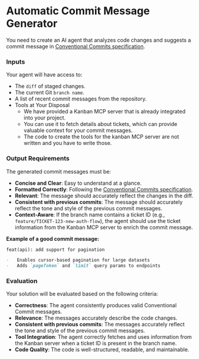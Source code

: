 # Automatic Commit Message Generator

You need to create an AI agent that analyzes code changes and suggests a commit message in [Conventional Commits specification](https://www.conventionalcommits.org/en/v1.0.0/).

### Inputs

Your agent will have access to:

-   The `diff` of staged changes.
-   The current Git `branch name`.
-   A list of recent commit messages from the repository.
-   Tools at Your Disposal
    -   We have provided a Kanban MCP server that is already integrated into your project.
    -   You can use it to fetch details about tickets, which can provide valuable context for your commit messages.
    -   The code to create the tools for the kanban MCP server are not written and you have to write those.

### Output Requirements

The generated commit messages must be:

-   **Concise and Clear**: Easy to understand at a glance.
-   **Formatted Correctly**: Following the [Conventional Commits specification](https://www.conventionalcommits.org/en/v1.0.0/).
-   **Relevant**: The message should accurately reflect the changes in the diff.
-   **Consistent with previous commits**: The message should accurately reflect the tone and style of the previous commit messages.
-   **Context-Aware**: If the branch name contains a ticket ID (e.g., `feature/TICKET-123-new-auth-flow`), the agent should use the ticket information from the Kanban MCP server to enrich the commit message.

**Example of a good commit message:**

```markdown
feat(api): add support for pagination

-   Enables cursor-based pagination for large datasets
-   Adds `pageToken` and `limit` query params to endpoints
```

### Evaluation

Your solution will be evaluated based on the following criteria:

-   **Correctness**: The agent consistently produces valid Conventional Commit messages.
-   **Relevance**: The messages accurately describe the code changes.
-   **Consistent with previous commits**: The messages accurately reflect the tone and style of the previous commit messages.
-   **Tool Integration**: The agent correctly fetches and uses information from the Kanban server when a ticket ID is present in the branch name.
-   **Code Quality**: The code is well-structured, readable, and maintainable.
